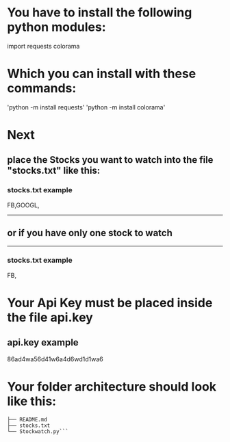 # You have to install the following python modules:

import requests
colorama

# Which you can install with these commands:

'python -m install requests'
'python -m install colorama'


# Next

## place the Stocks you want to watch into the file "stocks.txt" like this:

### stocks.txt example
FB,GOOGL,


***
## or if you have only one stock to watch
***

### stocks.txt example
FB,


# Your Api Key must be placed inside the file api.key

## api.key example
86ad4wa56d41w6a4d6wd1d1wa6

# Your folder architecture should look like this:

```.
├── README.md
├── stocks.txt
└── Stockwatch.py```
